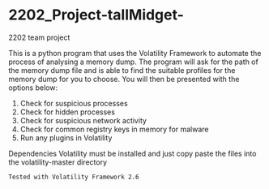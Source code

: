 # 2202_Project-tallMidget-
2202 team project 

This is a python program that uses the Volatility Framework to automate the process of analysing a memory dump. The program will ask for the path of the memory dump file and is able to find the suitable profiles for the memory dump for you to choose. You will then be presented with the options below: 

1. Check for suspicious processes
2. Check for hidden processes
3. Check for suspicious network activity
4. Check for common registry keys in memory for malware
5. Run any plugins in Volatility

Dependencies
	Volatility must be installed and just copy paste the files into the volatility-master directory

	Tested with Volatility Framework 2.6


